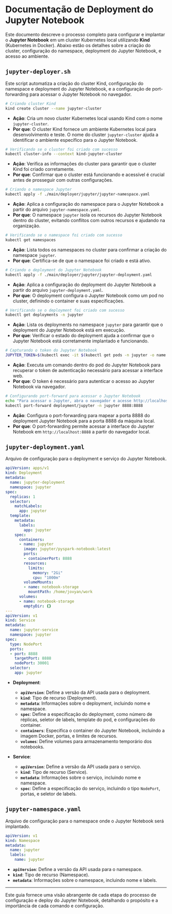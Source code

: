# Documentação de Deployment do Jupyter Notebook

Este documento descreve o processo completo para configurar e implantar o __Jupyter Notebook__ em um cluster Kubernetes local utilizando __Kind__ (Kubernetes in Docker). Abaixo estão os detalhes sobre a criação do cluster, configuração do namespace, deployment do Jupyter Notebook, e acesso ao ambiente.

## `jupyter-deployer.sh`

Este script automatiza a criação do cluster Kind, configuração do namespace e deployment do Jupyter Notebook, e a configuração de port-forwarding para acessar o Jupyter Notebook no navegador.

```sh
# Criando cluster Kind
kind create cluster --name jupyter-cluster
```

- __Ação__: Cria um novo cluster Kubernetes local usando Kind com o nome `jupyter-cluster`.
- __Por que__: O cluster Kind fornece um ambiente Kubernetes local para desenvolvimento e teste. O nome do cluster `jupyter-cluster` ajuda a identificar o ambiente específico para o Jupyter Notebook.

```sh
# Verificando se o cluster foi criado com sucesso
kubectl cluster-info --context kind-jupyter-cluster
```

- __Ação__: Verifica as informações do cluster para garantir que o cluster Kind foi criado corretamente.
- __Por que__: Confirmar que o cluster está funcionando e acessível é crucial antes de prosseguir com outras configurações.

```sh
# Criando o namespace Jupyter
kubectl apply -f ./main/deployer/jupyter/jupyter-namespace.yaml
```

- __Ação__: Aplica a configuração do namespace para o Jupyter Notebook a partir do arquivo `jupyter-namespace.yaml`.
- __Por que__: O namespace `jupyter` isola os recursos do Jupyter Notebook dentro do cluster, evitando conflitos com outros recursos e ajudando na organização.

```sh
# Verificando se o namespace foi criado com sucesso
kubectl get namespaces
```

- __Ação__: Lista todos os namespaces no cluster para confirmar a criação do namespace `jupyter`.
- __Por que__: Certifica-se de que o namespace foi criado e está ativo.

```sh
# Criando o deployment do Jupyter Notebook
kubectl apply -f ./main/deployer/jupyter/jupyter-deployment.yaml
```

- __Ação__: Aplica a configuração do deployment do Jupyter Notebook a partir do arquivo `jupyter-deployment.yaml`.
- __Por que__: O deployment configura o Jupyter Notebook como um pod no cluster, definindo o container e suas especificações.

```sh
# Verificando se o deployment foi criado com sucesso
kubectl get deployments -n jupyter
```

- __Ação__: Lista os deployments no namespace `jupyter` para garantir que o deployment do Jupyter Notebook está em execução.
- __Por que__: Verificar o estado do deployment ajuda a confirmar que o Jupyter Notebook está corretamente implantado e funcionando.

```sh
# Capturando o token do Jupyter Notebook
JUPYTER_TOKEN=$(kubectl exec -it $(kubectl get pods -n jupyter -o name | cut -d/ -f2) -n jupyter -- bash -c "jupyter notebook list" | grep http | cut -d' ' -f1 | cut -d'=' -f2)
```

- __Ação__: Executa um comando dentro do pod do Jupyter Notebook para recuperar o token de autenticação necessário para acessar a interface web.
- __Por que__: O token é necessário para autenticar o acesso ao Jupyter Notebook via navegador.

```sh
# Configurando port-forward para acessar o Jupyter Notebook
echo "Para acessar o Jupyter, abra o navegador e acesse http://localhost:8888?token=$JUPYTER_TOKEN"
kubectl port-forward deployment/jupyter -n jupyter 8888:8888
```

- __Ação__: Configura o port-forwarding para mapear a porta 8888 do deployment Jupyter Notebook para a porta 8888 da máquina local.
- __Por que__: O port-forwarding permite acessar a interface do Jupyter Notebook em `http://localhost:8888` a partir do navegador local.

## `jupyter-deployment.yaml`

Arquivo de configuração para o deployment e serviço do Jupyter Notebook.

```yaml
apiVersion: apps/v1
kind: Deployment
metadata:
  name: jupyter-deployment
  namespace: jupyter
spec:
  replicas: 1
  selector:
    matchLabels:
      app: jupyter
  template:
    metadata:
      labels:
        app: jupyter
    spec:
      containers:
      - name: jupyter
        image: jupyter/pyspark-notebook:latest
        ports:
        - containerPort: 8888
        resources:
          limits:
            memory: "2Gi"
            cpu: "1000m"
        volumeMounts:
        - name: notebook-storage
          mountPath: /home/jovyan/work
      volumes:
      - name: notebook-storage
        emptyDir: {}
---
apiVersion: v1
kind: Service
metadata:
  name: jupyter-service
  namespace: jupyter
spec:
  type: NodePort
  ports:
  - port: 8888
    targetPort: 8888
    nodePort: 30001
  selector:
    app: jupyter
```

- __Deployment__:
  - __`apiVersion`__: Define a versão da API usada para o deployment.
  - __`kind`__: Tipo de recurso (Deployment).
  - __`metadata`__: Informações sobre o deployment, incluindo nome e namespace.
  - __`spec`__: Define a especificação do deployment, como número de réplicas, seletor de labels, template do pod, e configurações do container.
  - __`containers`__: Especifica o container do Jupyter Notebook, incluindo a imagem Docker, portas, e limites de recursos.
  - __`volumes`__: Define volumes para armazenamento temporário dos notebooks.

- __Service__:
  - __`apiVersion`__: Define a versão da API usada para o serviço.
  - __`kind`__: Tipo de recurso (Service).
  - __`metadata`__: Informações sobre o serviço, incluindo nome e namespace.
  - __`spec`__: Define a especificação do serviço, incluindo o tipo `NodePort`, portas, e seletor de labels.

## `jupyter-namespace.yaml`

Arquivo de configuração para o namespace onde o Jupyter Notebook será implantado.

```yaml
apiVersion: v1
kind: Namespace
metadata:
  name: jupyter
  labels:
    name: jupyter
```

- __`apiVersion`__: Define a versão da API usada para o namespace.
- __`kind`__: Tipo de recurso (Namespace).
- __`metadata`__: Informações sobre o namespace, incluindo nome e labels.

---

Este guia fornece uma visão abrangente de cada etapa do processo de configuração e deploy do Jupyter Notebook, detalhando o propósito e a importância de cada comando e configuração.
